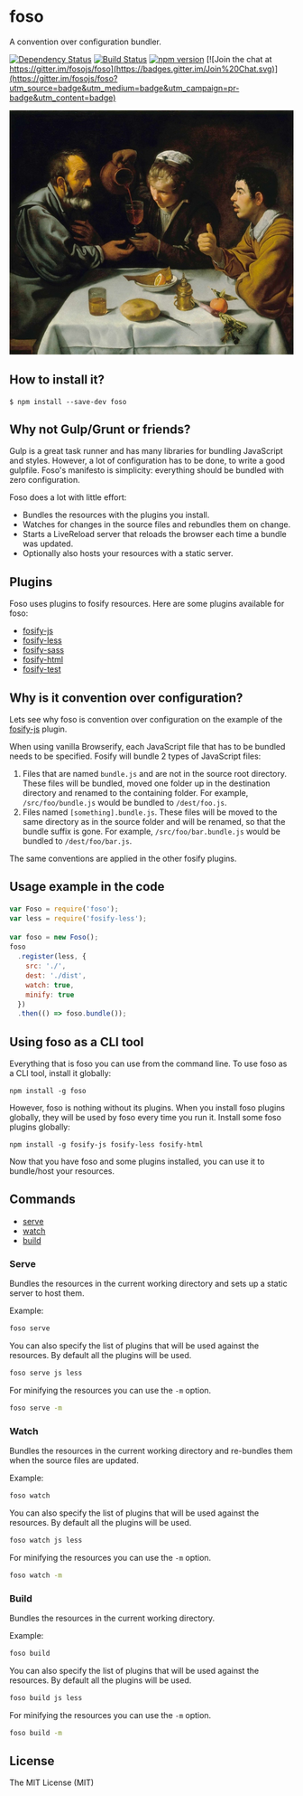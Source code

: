 # foso

A convention over configuration bundler.

[![Dependency Status](https://david-dm.org/fosojs/foso/status.svg?style=flat)](https://david-dm.org/fosojs/foso)
[![Build Status](https://travis-ci.org/fosojs/foso.svg?branch=master)](https://travis-ci.org/fosojs/foso)
[![npm version](https://badge.fury.io/js/foso.svg)](http://badge.fury.io/js/foso)
[![Join the chat at https://gitter.im/fosojs/foso](https://badges.gitter.im/Join%20Chat.svg)](https://gitter.im/fosojs/foso?utm_source=badge&utm_medium=badge&utm_campaign=pr-badge&utm_content=badge)

![](topimg.jpg)


## How to install it?

```
$ npm install --save-dev foso
```


## Why not Gulp/Grunt or friends?

Gulp is a great task runner and has many libraries for bundling JavaScript and styles. However, a lot of configuration has to be done, to write a good gulpfile. Foso's manifesto is simplicity: everything should be bundled with zero configuration.

Foso does a lot with little effort:

* Bundles the resources with the plugins you install.
* Watches for changes in the source files and rebundles them on change.
* Starts a LiveReload server that reloads the browser each time a bundle was updated.
* Optionally also hosts your resources with a static server.


## Plugins

Foso uses plugins to fosify resources. Here are some plugins available for foso:

* [fosify-js][]
* [fosify-less][]
* [fosify-sass][]
* [fosify-html][]
* [fosify-test][]


## Why is it convention over configuration?

Lets see why foso is convention over configuration on the example of the [fosify-js][] plugin.

When using vanilla Browserify, each JavaScript file that has to be bundled needs to be specified. Fosify will bundle 2 types of JavaScript files:

1. Files that are named `bundle.js` and are not in the source root directory. These files will be bundled, moved one folder up in the destination directory and renamed to the containing folder. For example, `/src/foo/bundle.js` would be bundled to `/dest/foo.js`.
2. Files named `[something].bundle.js`. These files will be moved to the same directory as in the source folder and will be renamed, so that the bundle suffix is gone. For example, `/src/foo/bar.bundle.js` would be bundled to `/dest/foo/bar.js`.

The same conventions are applied in the other fosify plugins.


## Usage example in the code

``` js
var Foso = require('foso');
var less = require('fosify-less');

var foso = new Foso();
foso
  .register(less, {
    src: './',
    dest: './dist',
    watch: true,
    minify: true
  })
  .then(() => foso.bundle());
```

## Using foso as a CLI tool

Everything that is foso you can use from the command line. To use foso as a CLI tool, install it globally:

```
npm install -g foso
```

However, foso is nothing without its plugins. When you install foso plugins globally, they will be used by foso every time you run it. Install some foso plugins globally:

```
npm install -g fosify-js fosify-less fosify-html
```

Now that you have foso and some plugins installed, you can use it to bundle/host your resources.

## Commands

* [serve](#serve)
* [watch](#watch)
* [build](#build)

### Serve

Bundles the resources in the current working directory and sets up a static
server to host them.

Example:
```bash
foso serve
```

You can also specify the list of plugins that will be used against the resources.
By default all the plugins will be used.
```bash
foso serve js less
```

For minifying the resources you can use the `-m` option.
```bash
foso serve -m
```


### Watch

Bundles the resources in the current working directory and re-bundles them when
the source files are updated.

Example:
```bash
foso watch
```

You can also specify the list of plugins that will be used against the resources.
By default all the plugins will be used.
```bash
foso watch js less
```

For minifying the resources you can use the `-m` option.
```bash
foso watch -m
```


### Build

Bundles the resources in the current working directory.

Example:
```bash
foso build
```

You can also specify the list of plugins that will be used against the resources.
By default all the plugins will be used.
```bash
foso build js less
```

For minifying the resources you can use the `-m` option.
```bash
foso build -m
```


## License

The MIT License (MIT)


[fosify-js]: https://github.com/fosojs/fosify-js
[fosify-less]: https://github.com/fosojs/fosify-less
[fosify-sass]: https://github.com/fosojs/fosify-sass
[fosify-html]: https://github.com/fosojs/fosify-html
[fosify-test]: https://github.com/fosojs/fosify-test
